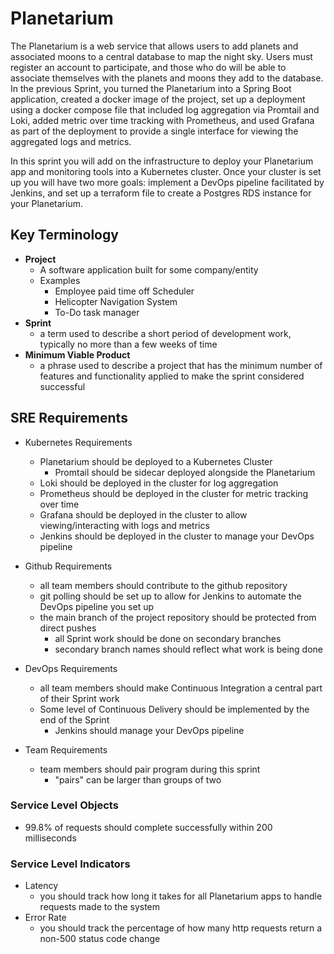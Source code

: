 # Planetarium

The Planetarium is a web service that allows users to add planets and associated moons to a central database to map the night sky. Users must register an account to participate, and those who do will be able to associate themselves with the planets and moons they add to the database. In the previous Sprint, you turned the Planetarium into a Spring Boot application, created a docker image of the project, set up a deployment using a docker compose file that included log aggregation via Promtail and Loki, added metric over time tracking with Prometheus, and used Grafana as part of the deployment to provide a single interface for viewing the aggregated logs and metrics.

In this sprint you will add on the infrastructure to deploy your Planetarium app and monitoring tools into a Kubernetes cluster. Once your cluster is set up you will have two more goals: implement a DevOps pipeline facilitated by Jenkins, and set up a terraform file to create a Postgres RDS instance for your Planetarium.

## Key Terminology
- **Project**
  - A software application built for some company/entity
  - Examples
    - Employee paid time off Scheduler
    - Helicopter Navigation System
    - To-Do task manager
- **Sprint**
    - a term used to describe a short period of development work, typically no more than a few weeks of time
- **Minimum Viable Product**
    - a phrase used to describe a project that has the minimum number of features and functionality applied to make the sprint considered successful

## SRE Requirements
- Kubernetes Requirements
    - Planetarium should be deployed to a Kubernetes Cluster
        - Promtail should be sidecar deployed alongside the Planetarium
    - Loki should be deployed in the cluster for log aggregation
    - Prometheus should be deployed in the cluster for metric tracking over time
    - Grafana should be deployed in the cluster to allow viewing/interacting with logs and metrics
    - Jenkins should be deployed in the cluster to manage your DevOps pipeline

- Github Requirements
    - all team members should contribute to the github repository
    - git polling should be set up to allow for Jenkins to automate the DevOps pipeline you set up
    - the main branch of the project repository should be protected from direct pushes
        - all Sprint work should be done on secondary branches
        - secondary branch names should reflect what work is being done

- DevOps Requirements
    - all team members should make Continuous Integration a central part of their Sprint work
    - Some level of Continuous Delivery should be implemented by the end of the Sprint
        - Jenkins should manage your DevOps pipeline

- Team Requirements
    - team members should pair program during this sprint
        - "pairs" can be larger than groups of two
    
### Service Level Objects
- 99.8% of requests should complete successfully within 200 milliseconds

### Service Level Indicators
- Latency
    - you should track how long it takes for all Planetarium apps to handle requests made to the system
- Error Rate
    - you should track the percentage of how many http requests return a non-500 status code
change